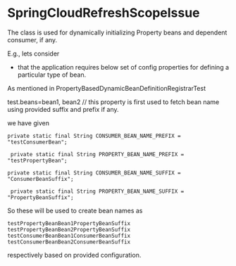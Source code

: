 # SpringCloudRefreshScopeIssue

 The class is used for dynamically initializing Property beans and dependent consumer, if any.
 
 
 E.g., lets consider
 * that the application requires below set of config properties for defining a particular type of bean.
 
 As mentioned in PropertyBasedDynamicBeanDefinitionRegistrarTest 
 
 
 test.beans=bean1, bean2  // this property is first used to fetch bean name using provided suffix and prefix if any.
 
 we have given 
 ```
 private static final String CONSUMER_BEAN_NAME_PREFIX = "testConsumerBean";

  private static final String PROPERTY_BEAN_NAME_PREFIX = "testPropertyBean";

 private static final String CONSUMER_BEAN_NAME_SUFFIX = "ConsumerBeanSuffix";

  private static final String PROPERTY_BEAN_NAME_SUFFIX = "PropertyBeanSuffix";
 ```
 
 So these will be used to create bean names as
 ```
 testPropertyBeanBean1PropertyBeanSuffix
 testPropertyBeanBean2PropertyBeanSuffix
 testConsumerBeanBean1ConsumerBeanSuffix
 testConsumerBeanBean2ConsumerBeanSuffix
```
respectively based on provided configuration.
